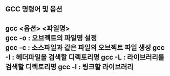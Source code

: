 ## GCC 명령어 및 옵션
gcc <옵션> <파일명>  
gcc -o : 오브젝트의 파일명 설정  
gcc -c : 소스파일과 같은 파일의 오브젝트 파일 생성
gcc -I : 헤더파일을 검색할 디렉토리명
gcc -L : 라이브러리를 검색할 디렉토리명
gcc -l : 링크할 라이브러리 
---

